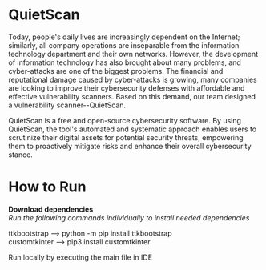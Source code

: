 # QuietScan

Today, people's daily lives are increasingly dependent on the Internet; similarly, all company operations are inseparable from the information technology department and their own networks. However, the development of information technology has also brought about many problems, and cyber-attacks are one of the biggest problems. The financial and reputational damage caused by cyber-attacks is growing, many companies are looking to improve their cybersecurity defenses with affordable and effective vulnerability scanners. Based on this demand, our team designed a vulnerability scanner--QuietScan.

QuietScan is a free and open-source cybersecurity software. By using QuietScan, the tool's automated and systematic approach enables users to scrutinize their digital assets for potential security threats, empowering them to proactively mitigate risks and enhance their overall cybersecurity stance. 

# How to Run
**Download dependencies**\
*Run the following commands individually to install needed dependencies*

ttkbootstrap --> python -m pip install ttkbootstrap\
customtkinter --> pip3 install customtkinter

Run locally by executing the main file in IDE
